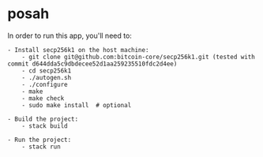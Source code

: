# posah

In order to run this app, you'll need to:

    - Install secp256k1 on the host machine:
        - git clone git@github.com:bitcoin-core/secp256k1.git (tested with commit d644dda5c9dbdecee52d1aa259235510fdc2d4ee)
        - cd secp256k1
        - ./autogen.sh
        - ./configure
        - make
        - make check
        - sudo make install  # optional

    - Build the project: 
        - stack build

    - Run the project:
        - stack run
